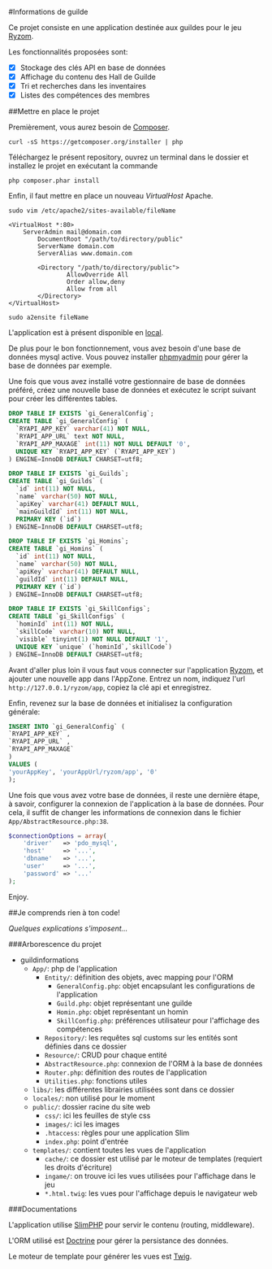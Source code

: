#Informations de guilde

Ce projet consiste en une application destinée aux guildes pour le jeu [Ryzom](http://www.ryzom.com).

Les fonctionnalités proposées sont:
- [x] Stockage des clés API en base de données
- [x] Affichage du contenu des Hall de Guilde
- [x] Tri et recherches dans les inventaires
- [x] Listes des compétences des membres

##Mettre en place le projet

Premièrement, vous aurez besoin de [Composer](https://getcomposer.org/download/).

```
curl -sS https://getcomposer.org/installer | php
```

Téléchargez le présent repository, ouvrez un terminal dans le dossier et installez le projet en exécutant la commande

```
php composer.phar install
```

Enfin, il faut mettre en place un nouveau *VirtualHost* Apache.

```
sudo vim /etc/apache2/sites-available/fileName
```

```
<VirtualHost *:80>
    ServerAdmin mail@domain.com
        DocumentRoot "/path/to/directory/public"
        ServerName domain.com
        ServerAlias www.domain.com

        <Directory "/path/to/directory/public">
                AllowOverride All
                Order allow,deny
                Allow from all
        </Directory>
</VirtualHost>
```

```
sudo a2ensite fileName
```

L'application est à présent disponible en [local](http://localhost).

De plus pour le bon fonctionnement, vous avez besoin d'une base de données mysql active. Vous pouvez installer [phpmyadmin](http://doc.ubuntu-fr.org/phpmyadmin) pour gérer la base de données par exemple.

Une fois que vous avez installé votre gestionnaire de base de données préféré, créez une nouvelle base de données et exécutez le script suivant pour créer les différentes tables.

```sql
DROP TABLE IF EXISTS `gi_GeneralConfig`;
CREATE TABLE `gi_GeneralConfig` (
  `RYAPI_APP_KEY` varchar(41) NOT NULL,
  `RYAPI_APP_URL` text NOT NULL,
  `RYAPI_APP_MAXAGE` int(11) NOT NULL DEFAULT '0',
  UNIQUE KEY `RYAPI_APP_KEY` (`RYAPI_APP_KEY`)
) ENGINE=InnoDB DEFAULT CHARSET=utf8;

DROP TABLE IF EXISTS `gi_Guilds`;
CREATE TABLE `gi_Guilds` (
  `id` int(11) NOT NULL,
  `name` varchar(50) NOT NULL,
  `apiKey` varchar(41) DEFAULT NULL,
  `mainGuildId` int(11) NOT NULL,
  PRIMARY KEY (`id`)
) ENGINE=InnoDB DEFAULT CHARSET=utf8;

DROP TABLE IF EXISTS `gi_Homins`;
CREATE TABLE `gi_Homins` (
  `id` int(11) NOT NULL,
  `name` varchar(50) NOT NULL,
  `apiKey` varchar(41) DEFAULT NULL,
  `guildId` int(11) DEFAULT NULL,
  PRIMARY KEY (`id`)
) ENGINE=InnoDB DEFAULT CHARSET=utf8;

DROP TABLE IF EXISTS `gi_SkillConfigs`;
CREATE TABLE `gi_SkillConfigs` (
  `hominId` int(11) NOT NULL,
  `skillCode` varchar(10) NOT NULL,
  `visible` tinyint(1) NOT NULL DEFAULT '1',
  UNIQUE KEY `unique` (`hominId`,`skillCode`)
) ENGINE=InnoDB DEFAULT CHARSET=utf8;
```

Avant d'aller plus loin il vous faut vous connecter sur l'application [Ryzom](http://app.ryzom.com), et ajouter une nouvelle app dans l'AppZone. Entrez un nom, indiquez l'url `http://127.0.0.1/ryzom/app`, copiez la clé api et enregistrez.

Enfin, revenez sur la base de données et initialisez la configuration générale:

```sql
INSERT INTO `gi_GeneralConfig` (
`RYAPI_APP_KEY` ,
`RYAPI_APP_URL` ,
`RYAPI_APP_MAXAGE`
)
VALUES (
'yourAppKey', 'yourAppUrl/ryzom/app', '0'
);
```

Une fois que vous avez votre base de données, il reste une dernière étape, à savoir, configurer la connexion de l'application à la base de données. Pour cela, il suffit de changer les informations de connexion dans le fichier `App/AbstractResource.php:38`.

```php
$connectionOptions = array(
	'driver'   => 'pdo_mysql',
	'host'     => '...',
	'dbname'   => '...',
	'user'     => '...',
	'password' => '...'
);
```

Enjoy.

##Je comprends rien à ton code!

*Quelques explications s'imposent...*

###Arborescence du projet

* guildinformations
  * `App/`: php de l'application
    * `Entity/`: définition des objets, avec mapping pour l'ORM
      * `GeneralConfig.php`: objet encapsulant les configurations de l'application
      * `Guild.php`: objet représentant une guilde
      * `Homin.php`: objet représentant un homin
      * `SkillConfig.php`: préférences utilisateur pour l'affichage des compétences
    * `Repository/`: les requêtes sql customs sur les entités sont définies dans ce dossier
    * `Resource/`: CRUD pour chaque entité
    * `AbstractResource.php`: connexion de l'ORM à la base de données
    * `Router.php`: définition des routes de l'application
    * `Utilities.php`: fonctions utiles
  * `libs/`: les différentes librairies utilisées sont dans ce dossier
  * `locales/`: non utilisé pour le moment
  * `public/`: dossier racine du site web
    * `css/`: ici les feuilles de style css
    * `images/`: ici les images
    * `.htaccess`: règles pour une application Slim
    * `index.php`: point d'entrée
  * `templates/`: contient toutes les vues de l'application
    * `cache/`: ce dossier est utilisé par le moteur de templates (requiert les droits d'écriture)
    * `ingame/`: on trouve ici les vues utilisées pour l'affichage dans le jeu
    * `*.html.twig`: les vues pour l'affichage depuis le navigateur web

###Documentations

L'application utilise [SlimPHP](http://docs.slimframework.com/) pour servir le contenu (routing, middleware).

L'ORM utilisé est [Doctrine](http://doctrine-orm.readthedocs.org/en/latest/) pour gérer la persistance des données.

Le moteur de template pour générer les vues est [Twig](http://twig.sensiolabs.org/documentation).